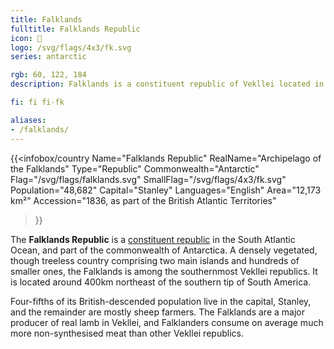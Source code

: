 ```yaml
---
title: Falklands
fulltitle: Falklands Republic
icon: 🦀
logo: /svg/flags/4x3/fk.svg
series: antarctic

rgb: 60, 122, 184
description: Falklands is a constituent republic of Vekllei located in the South Atlantic Ocean.

fi: fi fi-fk

aliases:
- /falklands/
---
```

{{<infobox/country
	 Name="Falklands Republic"
	 RealName="Archipelago of the Falklands"
	 Type="Republic"
	 Commonwealth="Antarctic"
	 Flag="/svg/flags/falklands.svg"
	 SmallFlag="/svg/flags/4x3/fk.svg"
	 Population="48,682"
	 Capital="Stanley"
	 Languages="English"
	 Area="12,173 km²"
	 Accession="1836, as part of the British Atlantic Territories"
 >}}

The <span class="fi fi-fk"></span> **Falklands Republic** is a [constituent republic](/republics/) in the South Atlantic Ocean, and part of the commonwealth of Antarctica. A densely vegetated, though treeless country comprising two main islands and hundreds of smaller ones, the Falklands is among the southernmost Vekllei republics. It is located around 400km northeast of the southern tip of South America.

Four-fifths of its British-descended population live in the capital, Stanley, and the remainder are mostly sheep farmers. The Falklands are a major producer of real lamb in Vekllei, and Falklanders consume on average much more non-synthesised meat than other Vekllei republics.
